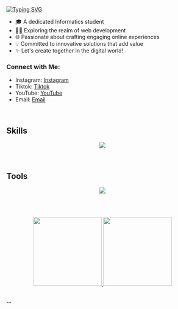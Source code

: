 [![Typing SVG](https://readme-typing-svg.herokuapp.com?font=Fira+Code&size=32&pause=1000&width=480&lines=Hi!%2C+I'am+Anang+Kurniawan)](https://git.io/typing-svg)
<br>
- 🎓 A dedicated Informatics student
- 👨‍💻 Exploring the realm of web development
- 🌐 Passionate about crafting engaging online experiences
- 💡 Committed to innovative solutions that add value
- ✨ Let's create together in the digital world!

### Connect with Me:

- Instagram: [Instagram](https://www.instagram.com/anang__k)
- Tiktok: [Tiktok](https:/www.tiktok.com/@akaaa<>)
- YouTube: [YouTube](https://www.youtube.com/@anangkurniawan2727)
- Email: [Email](anangkurniawan2727@gmail.com)
<br />

## Skills
<p align="center">
  <a href="https://skillicons.dev">
    <img src="https://skillicons.dev/icons?i=html,css,js,php,mysql,bootstrap,tailwind,nodejs,react,laravel&perline=5" />
  </a>
</p>
<br>

## Tools
<p align="center">
  <a href="https://skillicons.dev">
    <img src="https://skillicons.dev/icons?i=vscode,xd,ai,figma,&perline=13" />
  </a>
</p>

<br>
<br>
<p align="center">
  <a href="https://github.com/anang2727">
    <img height="180em" src="https://github-readme-stats-eight-theta.vercel.app/api?username=anang2727&show_icons=true&theme=algolia&include_all_commits=true&count_private=true"/>
    <img height="180em" src="https://github-readme-stats-eight-theta.vercel.app/api/top-langs/?username=anang2727&layout=compact&langs_count=8&theme=algolia"/>
  </a>
</p>
<br>
--
<br />


